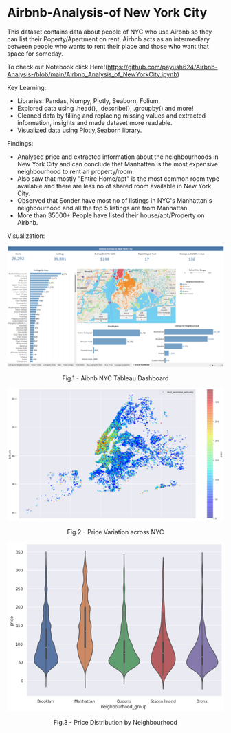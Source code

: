 # Airbnb-Analysis-of New York City
This dataset contains data about people of NYC who use Airbnb so they can list their Poperty/Apartment on rent, Airbnb acts as an intermediary between people who wants to rent their place and those who want that space for someday.

To check out Notebook click Here!(https://github.com/payush624/Airbnb-Analysis-/blob/main/Airbnb_Analysis_of_NewYorkCity.ipynb)

Key Learning:

- Libraries: Pandas, Numpy, Plotly, Seaborn, Folium.
- Explored data using .head(), .describe(), .groupby() and more!
- Cleaned data by filling and replacing missing values and extracted information, insights and made dataset more readable.
- Visualized data using Plotly,Seaborn library.

Findings:

- Analysed price and extracted information about the neighbourhoods in New York City and can conclude that Manhatten is the most expensive neighbourhood to rent an property/room.
- Also saw that mostly "Entire Home/apt" is the most common room type available and there are less no of shared room available in New York City.
- Observed that Sonder have most no of listings in NYC's Manhattan's neighbourhood and all the top 5 listings are from Manhattan.
- More than 35000+ People have listed their house/apt/Property on Airbnb.

Visualization:

<img src = https://github.com/payush624/Airbnb-Analysis-/blob/main/Airbnb%20NYC%20Tableau%20SS.png>
</p>
<p align = "center">
Fig.1 - Aibnb NYC Tableau Dashboard
</p>

<img src = https://github.com/payush624/Airbnb-Analysis-/blob/main/price%20variation.png>
</p>
<p align = "center">
Fig.2 - Price Variation across NYC
</p>

<img src = https://github.com/payush624/Airbnb-Analysis-/blob/main/price%20distribution%20by%20neighbourhood.png>
</p>
<p align = "center">
Fig.3 - Price Distribution by Neighbourhood
</p>
